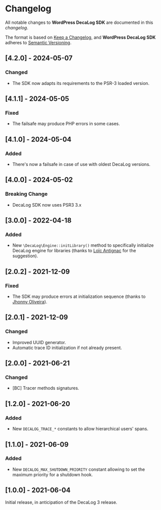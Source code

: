 # Changelog
All notable changes to **WordPress DecaLog SDK** are documented in this *changelog*.

The format is based on [Keep a Changelog](https://keepachangelog.com/en/1.0.0/), and **WordPress DecaLog SDK** adheres to [Semantic Versioning](https://semver.org/spec/v2.0.0.html).

## [4.2.0] - 2024-05-07

### Changed
- The SDK now adapts its requirements to the PSR-3 loaded version.

## [4.1.1] - 2024-05-05

### Fixed
- The failsafe may produce PHP errors in some cases.

## [4.1.0] - 2024-05-04

### Added
- There's now a failsafe in case of use with oldest DecaLog versions.

## [4.0.0] - 2024-05-02

### Breaking Change
- DecaLog SDK now uses PSR3 3.x

## [3.0.0] - 2022-04-18

### Added
- New `\DecaLog\Engine::initLibrary()` method to specifically initialize DecaLog engine for libraries (thanks to [Loïc Antignac](https://github.com/webaxones) for the suggestion).

## [2.0.2] - 2021-12-09

### Fixed
- The SDK may produce errors at initialization sequence (thanks to [Jhonny Oliveira](https://github.com/jhonny-oliveira)).

## [2.0.1] - 2021-12-09

### Changed
- Improved UUID generator.
- Automatic trace ID initialization if not already present.

## [2.0.0] - 2021-06-21

### Changed
- [BC] Tracer methods signatures.

## [1.2.0] - 2021-06-20

### Added
- New `DECALOG_TRACE_*` constants to allow hierarchical users' spans.

## [1.1.0] - 2021-06-09

### Added
- New `DECALOG_MAX_SHUTDOWN_PRIORITY` constant allowing to set the maximum priority for a shutdown hook.

## [1.0.0] - 2021-06-04

Initial release, in anticipation of the DecaLog 3 release.
